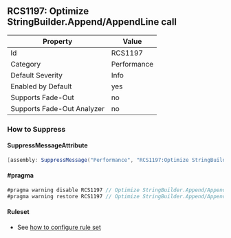 ## RCS1197: Optimize StringBuilder\.Append/AppendLine call

Property | Value
--- | --- 
Id | RCS1197
Category | Performance
Default Severity | Info
Enabled by Default | yes
Supports Fade-Out | no
Supports Fade-Out Analyzer | no

### How to Suppress

#### SuppressMessageAttribute

```csharp
[assembly: SuppressMessage("Performance", "RCS1197:Optimize StringBuilder.Append/AppendLine call.", Justification = "<Pending>")]
```

#### \#pragma

```csharp
#pragma warning disable RCS1197 // Optimize StringBuilder.Append/AppendLine call.
#pragma warning restore RCS1197 // Optimize StringBuilder.Append/AppendLine call.
```

#### Ruleset

* See [how to configure rule set](../HowToConfigureAnalyzers.md)
